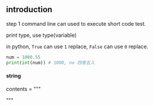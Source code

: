 
## introduction

step 1
command line can used to execute short code test.

print type, use type(variable)

in python, `True` can use `1` replace, `False` can use `0` replace.

```python
num = 1000.55
print(int(num)) # 1000, no 四舍五入
```

#### string
contents = """

"""